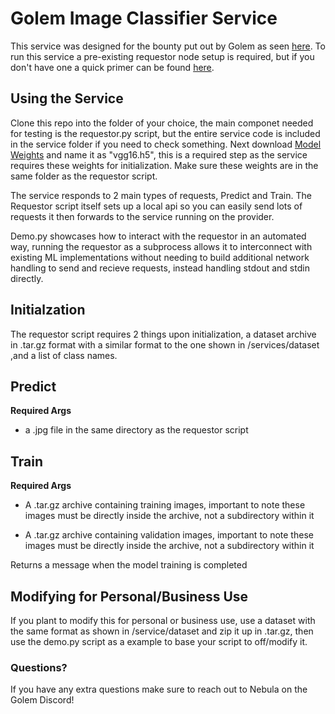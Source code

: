 # Golem Image Classifier Service

This service was designed for the bounty put out by Golem as seen [here](https://gitcoin.co/issue/golemfactory/yagna/1456/100026046). To run this service a pre-existing requestor node setup is required, but if you don't have one a quick primer can be found [here](https://handbook.golem.network/requestor-tutorials/flash-tutorial-of-requestor-development). 

## Using the Service

Clone this repo into the folder of your choice, the main componet needed for testing is the requestor.py script, but the entire service code is included in the service folder if you need to check something. Next download [Model Weights](https://storage.googleapis.com/tensorflow/keras-applications/vgg16/vgg16_weights_tf_dim_ordering_tf_kernels.h5) and name it as "vgg16.h5", this is a required step as the service requires these weights for initialization. Make sure these weights are in the same folder as the requestor script.

The service responds to 2 main types of requests, Predict and Train. The Requestor script itself sets up a local api so you can easily send lots of requests it then forwards to the service running on the provider. 

Demo.py showcases how to interact with the requestor in an automated way, running the requestor as a subprocess allows it to interconnect with existing ML implementations without needing to build additional network handling to send and recieve requests, instead handling stdout and stdin directly.

## Initialzation

The requestor script requires 2 things upon initialization, a dataset archive in .tar.gz format with a similar format to the one shown in /services/dataset ,and a list of class names.

## Predict

__Required Args__

- a .jpg file in the same directory as the requestor script


## Train

__Required Args__

- A .tar.gz archive containing training images, important to note these images must be directly inside the archive, not a subdirectory within it

- A .tar.gz archive containing validation images, important to note these images must be directly inside the archive, not a subdirectory within it

Returns a message when the model training is completed

## Modifying for Personal/Business Use

If you plant to modify this for personal or business use, use a dataset with the same format as shown in /service/dataset and zip it up in .tar.gz, then use the demo.py script as a example to base your script to off/modify it. 

### Questions?

If you have any extra questions make sure to reach out to Nebula on the Golem Discord!
